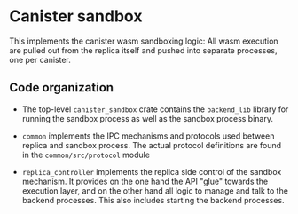 # Canister sandbox

This implements the canister wasm sandboxing logic: All wasm execution are
pulled out from the replica itself and pushed into separate processes, one
per canister.

## Code organization

- The top-level `canister_sandbox` crate contains the `backend_lib` library for
running the sandbox process as well as the sandbox process binary. 

- `common` implements the IPC mechanisms and protocols used between replica
  and sandbox process. The actual protocol definitions are found in
  the `common/src/protocol` module

- `replica_controller` implements the replica side control of the sandbox
  mechanism. It provides on the one hand the API "glue" towards the execution
  layer, and on the other hand all logic to manage and talk to the backend
  processes. This also includes starting the backend processes.
